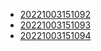 - [20221003151092](/zet/20221003151092/README.md)
- [20221003151093](/zet/20221003151093/README.md)
- [20221003151094](/zet/20221003151094/README.md)
